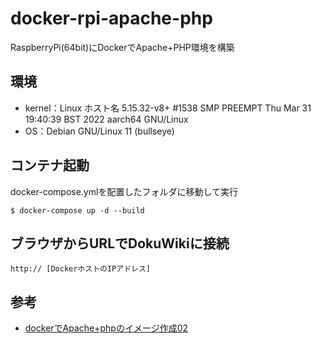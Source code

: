# docker-rpi-apache-php
RaspberryPi(64bit)にDockerでApache+PHP環境を構築

## 環境
- kernel：Linux ホスト名 5.15.32-v8+ #1538 SMP PREEMPT Thu Mar 31 19:40:39 BST 2022 aarch64 GNU/Linux
- OS：Debian GNU/Linux 11 (bullseye)

## コンテナ起動
docker-compose.ymlを配置したフォルダに移動して実行
~~~
$ docker-compose up -d --build
~~~

## ブラウザからURLでDokuWikiに接続
~~~
http:// [DockerホストのIPアドレス] 
~~~

## 参考
- [dockerでApache+phpのイメージ作成02](https://www.logw.jp/cloudserver/10258.html)
